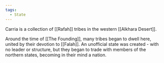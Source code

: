 ```yaml
---
tags:
  - State
---
```

Carria is a collection of [[Rafah]] tribes in the western [[Alkhara Desert]].

Around the time of [[The Founding]], many tribes began to dwell here, united by their devotion to [[Falah]]. 
An unofficial state was created - with no leader or structure, but they began to trade with members of the northern states, becoming in their mind a nation. 